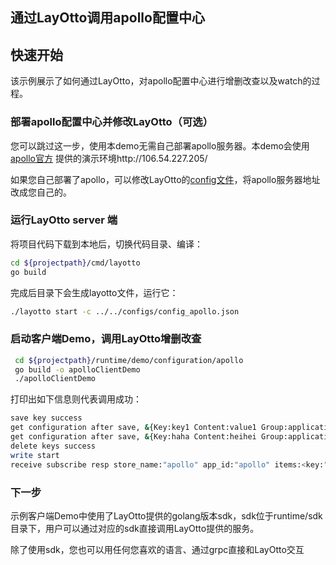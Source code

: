 <h2>通过LayOtto调用apollo配置中心</h2>

## 快速开始

该示例展示了如何通过LayOtto，对apollo配置中心进行增删改查以及watch的过程。

### 部署apollo配置中心并修改LayOtto（可选）

您可以跳过这一步，使用本demo无需自己部署apollo服务器。本demo会使用[apollo官方](https://github.com/ctripcorp/apollo) 提供的演示环境http://106.54.227.205/

如果您自己部署了apollo，可以修改LayOtto的[config文件](../../../../configs/config_apollo.json)，将apollo服务器地址改成您自己的。

### 运行LayOtto server 端

将项目代码下载到本地后，切换代码目录、编译：

```bash
cd ${projectpath}/cmd/layotto
go build
```

完成后目录下会生成layotto文件，运行它：

```bash
./layotto start -c ../../configs/config_apollo.json
```

### 启动客户端Demo，调用LayOtto增删改查

```bash
 cd ${projectpath}/runtime/demo/configuration/apollo
 go build -o apolloClientDemo
 ./apolloClientDemo
```

打印出如下信息则代表调用成功：

```bash
save key success
get configuration after save, &{Key:key1 Content:value1 Group:application Label:prod Tags:map[feature:print release:1.0.0] Metadata:map[]} 
get configuration after save, &{Key:haha Content:heihei Group:application Label:prod Tags:map[feature:haha release:1.0.0] Metadata:map[]} 
delete keys success
write start
receive subscribe resp store_name:"apollo" app_id:"apollo" items:<key:"heihei" content:"heihei1" group:"application" label:"prod" tags:<key:"feature" value:"haha" > tags:<key:"release" value:"16" > >
```

### 下一步

示例客户端Demo中使用了LayOtto提供的golang版本sdk，sdk位于runtime/sdk目录下，用户可以通过对应的sdk直接调用LayOtto提供的服务。

除了使用sdk，您也可以用任何您喜欢的语言、通过grpc直接和LayOtto交互
